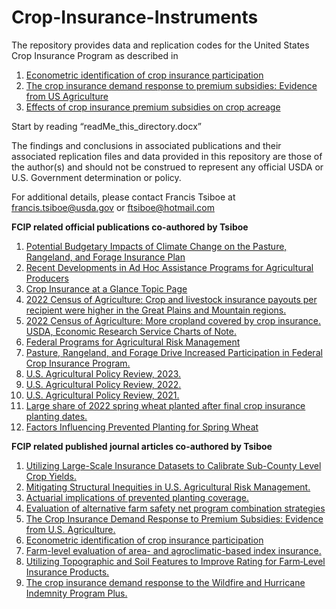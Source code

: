 # Crop-Insurance-Instruments
The repository provides data and replication codes for the United States Crop Insurance Program as described in 
1. [Econometric identification of crop insurance participation](https://doi.org/10.1017/age.2023.13)
2. [The crop insurance demand response to premium subsidies: Evidence from US Agriculture](https://doi.org/10.1016/j.foodpol.2023.102505)
3. [Effects of crop insurance premium subsidies on crop acreage](https://doi.org/10.1093/ajae/aax058)

Start by reading “readMe_this_directory.docx”

The findings and conclusions in associated publications and their associated replication files and data provided in this repository are those of the author(s) and should not be construed to represent any official USDA or U.S. Government determination or policy. 

For additional details, please contact Francis Tsiboe at francis.tsiboe@usda.gov or ftsiboe@hotmail.com

**FCIP related official publications co-authored by Tsiboe**

1. [Potential Budgetary Impacts of Climate Change on the Pasture, Rangeland, and Forage Insurance Plan](https://doi.org/10.32747/2024.8755000.ers)
2. [Recent Developments in Ad Hoc Assistance Programs for Agricultural Producers](https://doi.org/10.32747/2024.8633521.ers)
3. [Crop Insurance at a Glance Topic Page ](https://www.ers.usda.gov/topics/farm-practices-management/risk-management/crop-insurance-at-a-glance/)
4. [2022 Census of Agriculture: Crop and livestock insurance payouts per recipient were higher in the Great Plains and Mountain regions.](https://www.ers.usda.gov/data-products/chart-gallery/gallery/chart-detail/?chartId=109664)
5. [2022 Census of Agriculture: More cropland covered by crop insurance. USDA, Economic Research Service Charts of Note. ](https://www.ers.usda.gov/data-products/chart-gallery/gallery/chart-detail/?chartId=109404#:~:text=While%20percent%20share%20of%20cropland,percent%20from%202017%20to%202022.)
7. [Federal Programs for Agricultural Risk Management](https://dx.doi.org/10.32747/2023.8321812.ers)
8. [Pasture, Rangeland, and Forage Drive Increased Participation in Federal Crop Insurance Program.](https://www.ers.usda.gov/amber-waves/2024/june/pasture-rangeland-and-forage-drive-increased-participation-in-federal-crop-insurance-program/)
9. [U.S. Agricultural Policy Review, 2023.](https://doi.org/10.32747/2024.8754393.ers)
10. [U.S. Agricultural Policy Review, 2022.](https://doi.org/10.32747/2023.8134363.ers)
11. [U.S. Agricultural Policy Review, 2021.](https://www.ers.usda.gov/publications/pub-details?pubid=105901)
12. [Large share of 2022 spring wheat planted after final crop insurance planting dates.](https://www.ers.usda.gov/data-products/chart-gallery/gallery/chart-detail/?chartId=105047)
13. [Factors Influencing Prevented Planting for Spring Wheat](https://www.ers.usda.gov/publications/pub-details/?pubid=104730)

**FCIP related published journal articles co-authored by Tsiboe**
1.	[Utilizing Large-Scale Insurance Datasets to Calibrate Sub-County Level Crop Yields.](https://doi.org/10.1111/jori.12494)
2.	[Mitigating Structural Inequities in U.S. Agricultural Risk Management.](https://doi.org/10.1017/aae.2024.29)
3.	[Actuarial implications of prevented planting coverage.](https://doi.org/10.1002/aepp.13471) 
4.	[Evaluation of alternative farm safety net program combination strategies](https://doi.org/10.1108/AFR-11-2023-0150)
5.	[The Crop Insurance Demand Response to Premium Subsidies: Evidence from U.S. Agriculture.](https://doi.org/10.1016/j.foodpol.2023.102505)
6.	[Econometric identification of crop insurance participation](https://doi.org/10.1017/age.2023.13)
7.	[Farm-level evaluation of area- and agroclimatic-based index insurance.](https://doi.org/10.1002/jaa2.77) 
8.	[Utilizing Topographic and Soil Features to Improve Rating for Farm‐Level Insurance Products.](https://doi.org/10.1111/ajae.12218)
9.	[The crop insurance demand response to the Wildfire and Hurricane Indemnity Program Plus.](https://doi.org/10.1002/aepp.13314)

